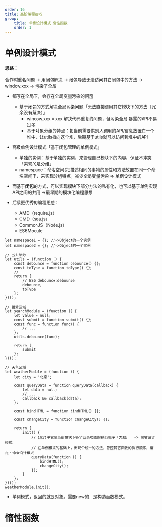 ```yaml
---
order: 16
title: 高阶编程技巧
group:
    title: 单例设计模式 惰性函数
    order: 1
---
```


# 单例设计模式

#### 思路：
合作时重名问题 -> 用闭包解决 -> 闭包导致无法访问其它闭包中的方法 -> window.xxx -> 污染了全局

* 都写在全局下，会存在全局变量污染的问题
  + 基于闭包的方式解决全局污染问题「无法直接调用其它模块下的方法（冗余没有解决）」
    + window.xxx = xxx 解决代码重复的问题，但污染全局  暴露的API不易过多
    + 基于对象分组的特点：把当前需要供别人调用的API/信息放置在一个堆中，让utils指向这个堆，后期基于utils就可以访问到堆中的API

* 高级单例设计模式「基于闭包管理的单例模式」
  + 单独的实例：基于单独的实例，来管理自己模块下的内容，保证不冲突「实现的是分组」
  + namespace：命名空间{把描述相同的事物的属性和方法放置在同一个命名空间下，来实现分组特点，减少全局变量污染 => 单例设计模式

* 而基于**闭包**的方式，可以实现模块下部分方法的私有化，也可以基于单例实现API之间的共用 ->最早期的模块化编程思想 

* 后续更优秀的编程思想：
  + AMD（require.js）
  + CMD（sea.js）
  + CommonJS（Node.js）
  + ES6Module

```
let namespace1 = {}; //->Object的一个实例
let namespace2 = {}; //->Object的一个实例 
```

```
// 公共部分
let utils = (function () {
    const debounce = function debounce() {};
    const toType = function toType() {};
    // ...
    return {
        // ES6 debounce:debounce
        debounce,
        toType
    };
})();
```

```
// 搜索区域
let searchModule = (function () {
    let value = null;
    const submit = function submit() {};
    const func = function func() {
        // ...
    };
    utils.debounce(func);

    return {
        submit
    };
})();
```

```
// 天气区域
let weatherModule = (function () {
    let city = '北京';

    const queryData = function queryData(callback) {
        let data = null;
        // ...
        callback && callback(data);
    };

    const bindHTML = function bindHTML() {};

    const changeCity = function changeCity() {};

    return {
        init() {
            // init中管控当前模块下各个业务功能的执行顺序「大脑」  -> 命令设计模式
            // 在单例模式的基础上，出现个统一的方法，管控其它函数的执行顺序，谓之：命令设计模式
            queryData(function () {
                bindHTML();
                changeCity();
            });
        }
    };
})();
weatherModule.init();
```

* 单例模式，返回的就是对象。需要new的，是构造函数模式。

# 惰性函数

